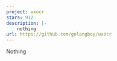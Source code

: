 ```yaml
---
project: wxocr
stars: 912
description: |-
    nothing
url: https://github.com/golangboy/wxocr
---
```


Nothing
